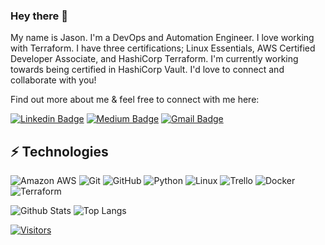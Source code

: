 <!-- LUIT GitHub Profile Template -->

<!-- Keep "Hi there" or replace it with a greeting of your own! -->

### Hey there 👋

<!-- Introduce yourself and give a brief introduction about yourself here.  Also include what tech you're interested in and what you are currently learning -->
My name is Jason. I'm a DevOps and Automation Engineer. I love working with Terraform. I have three certifications; Linux Essentials, AWS Certified Developer Associate, and HashiCorp Terraform. I'm currently working towards being certified in HashiCorp Vault. I'd love to connect and collaborate with you! 

Find out more about me & feel free to connect with me here:

<!-- Replace the fields below with the information requested. Remember to remove the encapsulating <> characters. For spaces in names, use %20 (e.g. Broadus%20Palmer) -->

[![Linkedin Badge](https://img.shields.io/badge/-Jason%20Wood-blue?style=flat-square&logo=Linkedin&logoColor=white&link=https://www.linkedin.com/in/jwood9799/)](https://www.linkedin.com/in/jwood9799/)
[![Medium Badge](https://img.shields.io/badge/-Jason%20Wood-12100E?style=flat-square&logo=medium&logoColor=white&link=https://medium.com/@jwood9799)](https://medium.com/@jwood9799)
[![Gmail Badge](https://img.shields.io/badge/-Jason%20Wood-c14438?style=flat-square&logo=Gmail&logoColor=white&link=mailto:jwood9799@gmail.com)](mailto:jwood9799@gmail.com)

## ⚡ Technologies

<!-- Check out the Badges folder for more badges -->

![Amazon AWS](https://img.shields.io/badge/Amazon%20AWS-232F3E?style=flat-square&logo=amazon-aws)
![Git](https://img.shields.io/badge/-Git-black?style=flat-square&logo=git)
![GitHub](https://img.shields.io/badge/-GitHub-181717?style=flat-square&logo=github)
![Python](https://img.shields.io/badge/-Python-black?style=flat-square&logo=Python)
![Linux](https://img.shields.io/badge/Linux-FCC624?style=flat-square&logo=linux&logoColor=black)
![Trello](https://img.shields.io/badge/Trello-%23026AA7.svg?style=flat-square&logo=Trello&logoColor=white)
![Docker](https://img.shields.io/badge/docker-%230db7ed.svg?style=for-the-badge&logo=docker&logoColor=white)
![Terraform](https://img.shields.io/badge/terraform-%235835CC.svg?style=for-the-badge&logo=terraform&logoColor=white)

<!-- Replace the fields below with the information requested. Remember to remove the encapsulating <> characters. -->

![Github Stats](https://github-readme-stats.vercel.app/api?username=jwood9799&count_private=true&show_icons=true&include_all_commits=true)
![Top Langs](https://github-readme-stats.vercel.app/api/top-langs/?username=jwood9799&hide=TeX&layout=compact)


[![Visitors](https://api.visitorbadge.io/api/visitors?path=jwood9799%2Fjwood9799&label=VISITORS&countColor=%23263759)](https://visitorbadge.io/status?path=jwood9799%2Fjwood9799)
